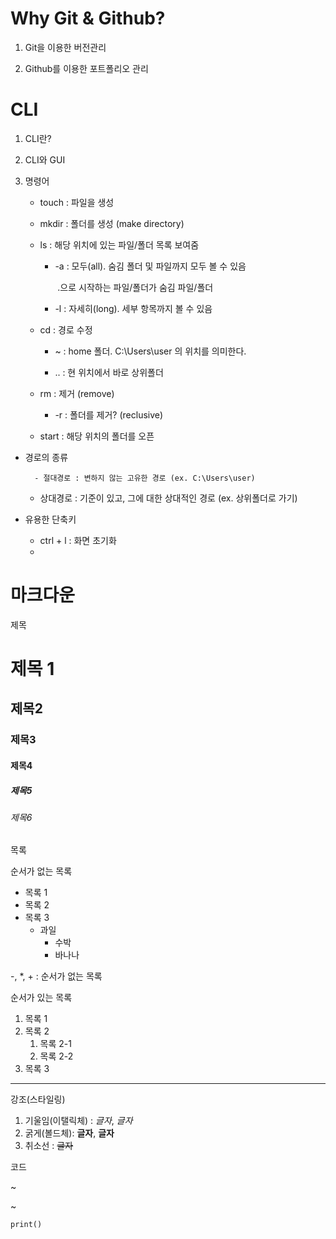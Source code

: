# Why Git & Github?

1. Git을 이용한 버전관리

2. Github를 이용한 포트폴리오 관리

   

# CLI

1. CLI란?

2. CLI와 GUI

3. 명령어

   - touch : 파일을 생성

   - mkdir : 폴더를 생성 (make directory)

   - ls : 해당 위치에 있는 파일/폴더 목록 보여줌

     - -a : 모두(all). 숨김 폴더 및 파일까지 모두 볼 수 있음

       ​      .으로 시작하는 파일/폴더가 숨김 파일/폴더

     - -l : 자세히(long). 세부 항목까지 볼 수 있음

   - cd : 경로 수정

     - ~ : home 폴더. C:\Users\user 의 위치를 의미한다.

     - .. : 현 위치에서 바로 상위폴더

   - rm : 제거 (remove)

     - -r : 폴더를 제거? (reclusive)

   - start : 해당 위치의 폴더를 오픈



- 경로의 종류

  		- 절대경로 : 변하지 않는 고유한 경로 (ex. C:\Users\user)

    - 상대경로 : 기준이 있고, 그에 대한 상대적인 경로 (ex. 상위폴더로 가기)

- 유용한 단축키

  - ctrl + l : 화면 초기화
  - 



# 마크다운

제목

# 제목 1

## 제목2

### 제목3

#### 제목4

##### 제목5

###### 제목6



목록

순서가 없는 목록

* 목록 1
* 목록 2
* 목록 3
  * 과일
    * 수박
    * 바나나

-, *, + : 순서가 없는 목록



순서가 있는 목록

1. 목록 1
2. 목록 2
   1. 목록 2-1
   2. 목록 2-2
3. 목록 3

---



강조(스타일링)

1. 기울임(이탤릭체) :  *글자*, _글자_
2. 굵게(볼드체): **글자**, __글자__
3. 취소선 :  ~~글자~~ 



코드





~

~









`print()`





